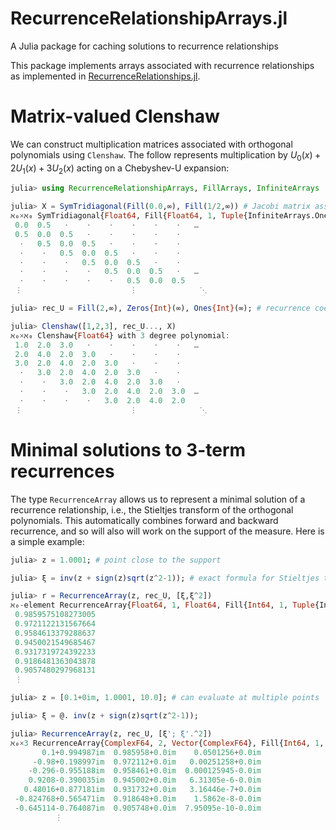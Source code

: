 # RecurrenceRelationshipArrays.jl
A Julia package for caching solutions to recurrence relationships


This package implements arrays associated with recurrence relationships
as implemented in [RecurrenceRelationships.jl](https://github.com/JuliaApproximation/RecurrenceRelationships.jl). 

# Matrix-valued Clenshaw

We can
construct multiplication matrices associated with orthogonal polynomials using `Clenshaw`. The follow represents multiplication by $U_0(x) + 2U_1(x) + 3U_2(x)$ acting on a Chebyshev-U expansion:
```julia
julia> using RecurrenceRelationshipArrays, FillArrays, InfiniteArrays

julia> X = SymTridiagonal(Fill(0.0,∞), Fill(1/2,∞)) # Jacobi matrix associated with Chebyshev U
ℵ₀×ℵ₀ SymTridiagonal{Float64, Fill{Float64, 1, Tuple{InfiniteArrays.OneToInf{Int64}}}} with indices OneToInf()×OneToInf():
 0.0  0.5   ⋅    ⋅    ⋅    ⋅    ⋅    ⋅   …  
 0.5  0.0  0.5   ⋅    ⋅    ⋅    ⋅    ⋅      
  ⋅   0.5  0.0  0.5   ⋅    ⋅    ⋅    ⋅      
  ⋅    ⋅   0.5  0.0  0.5   ⋅    ⋅    ⋅      
  ⋅    ⋅    ⋅   0.5  0.0  0.5   ⋅    ⋅      
  ⋅    ⋅    ⋅    ⋅   0.5  0.0  0.5   ⋅   …  
  ⋅    ⋅    ⋅    ⋅    ⋅   0.5  0.0  0.5     
 ⋮                        ⋮              ⋱  

julia> rec_U = Fill(2,∞), Zeros{Int}(∞), Ones{Int}(∞); # recurrence coefficients for Chebyshev U

julia> Clenshaw([1,2,3], rec_U..., X)
ℵ₀×ℵ₀ Clenshaw{Float64} with 3 degree polynomial:
 1.0  2.0  3.0   ⋅    ⋅    ⋅    ⋅    ⋅   …  
 2.0  4.0  2.0  3.0   ⋅    ⋅    ⋅    ⋅      
 3.0  2.0  4.0  2.0  3.0   ⋅    ⋅    ⋅      
  ⋅   3.0  2.0  4.0  2.0  3.0   ⋅    ⋅      
  ⋅    ⋅   3.0  2.0  4.0  2.0  3.0   ⋅      
  ⋅    ⋅    ⋅   3.0  2.0  4.0  2.0  3.0  …  
  ⋅    ⋅    ⋅    ⋅   3.0  2.0  4.0  2.0     
 ⋮                        ⋮              ⋱  
```


# Minimal solutions to 3-term recurrences

The type `RecurrenceArray` allows us to represent a minimal solution
of a recurrence relationship, i.e., the Stieltjes transform of the orthogonal polynomials. 
This automatically combines forward and backward recurrence, and so will also will work on the support of the measure. Here is a simple example:
```julia
julia> z = 1.0001; # point close to the support

julia> ξ = inv(z + sign(z)sqrt(z^2-1)); # exact formula for Stieltjes transform of sqrt(1-x^2). The next term is ξ^2.

julia> r = RecurrenceArray(z, rec_U, [ξ,ξ^2])
ℵ₀-element RecurrenceArray{Float64, 1, Float64, Fill{Int64, 1, Tuple{InfiniteArrays.OneToInf{Int64}}}, Zeros{Int64, 1, Tuple{InfiniteArrays.OneToInf{Int64}}}, Ones{Int64, 1, Tuple{InfiniteArrays.OneToInf{Int64}}}} with indices OneToInf():
 0.9859575108273005
 0.9721122131567664
 0.9584613379288637
 0.9450021549685467
 0.9317319724392233
 0.9186481363043878
 0.9057480297968131
 ⋮

julia> z = [0.1+0im, 1.0001, 10.0]; # can evaluate at multiple points

julia> ξ = @. inv(z + sign(z)sqrt(z^2-1));

julia> RecurrenceArray(z, rec_U, [ξ'; ξ'.^2])
ℵ₀×3 RecurrenceArray{ComplexF64, 2, Vector{ComplexF64}, Fill{Int64, 1, Tuple{InfiniteArrays.OneToInf{Int64}}}, Zeros{Int64, 1, Tuple{InfiniteArrays.OneToInf{Int64}}}, Ones{Int64, 1, Tuple{InfiniteArrays.OneToInf{Int64}}}} with indices OneToInf()×Base.OneTo(3):
       0.1+0.994987im  0.985958+0.0im    0.0501256+0.0im
     -0.98+0.198997im  0.972112+0.0im   0.00251258+0.0im
    -0.296-0.955188im  0.958461+0.0im  0.000125945-0.0im
    0.9208-0.390035im  0.945002+0.0im   6.31305e-6-0.0im
   0.48016+0.877181im  0.931732+0.0im   3.16446e-7+0.0im
 -0.824768+0.565471im  0.918648+0.0im    1.5862e-8-0.0im
 -0.645114-0.764087im  0.905748+0.0im  7.95095e-10-0.0im
          ⋮                            
```
